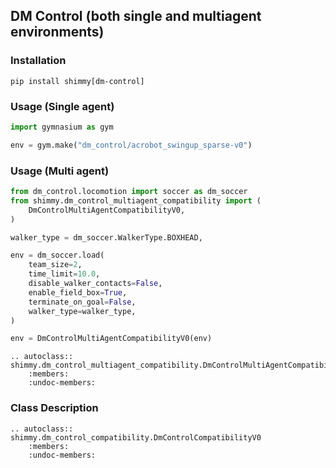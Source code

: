 ## DM Control (both single and multiagent environments)

### Installation
```
pip install shimmy[dm-control]
```

### Usage (Single agent)
```python
import gymnasium as gym

env = gym.make("dm_control/acrobot_swingup_sparse-v0")
```

### Usage (Multi agent)
```python
from dm_control.locomotion import soccer as dm_soccer
from shimmy.dm_control_multiagent_compatibility import (
    DmControlMultiAgentCompatibilityV0,
)

walker_type = dm_soccer.WalkerType.BOXHEAD,

env = dm_soccer.load(
    team_size=2,
    time_limit=10.0,
    disable_walker_contacts=False,
    enable_field_box=True,
    terminate_on_goal=False,
    walker_type=walker_type,
)

env = DmControlMultiAgentCompatibilityV0(env)
```

```{eval-rst}
.. autoclass:: shimmy.dm_control_multiagent_compatibility.DmControlMultiAgentCompatibilityV0
    :members:
    :undoc-members:
```

### Class Description
```{eval-rst}
.. autoclass:: shimmy.dm_control_compatibility.DmControlCompatibilityV0
    :members:
    :undoc-members:
```